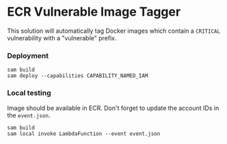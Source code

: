 # ECR Vulnerable Image Tagger
This solution will automatically tag Docker images which contain a `CRITICAL` vulnerability with a "vulnerable" prefix.

### Deployment
```
sam build
sam deploy --capabilities CAPABILITY_NAMED_IAM  
```

### Local testing
Image should be available in ECR. Don't forget to update the account IDs in the `event.json`.
```
sam build
sam local invoke LambdaFunction --event event.json
```